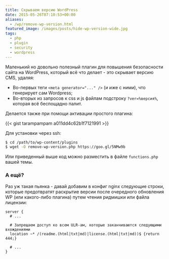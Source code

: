 ```yaml
---
title: Скрываем версию WordPress
date: 2015-05-26T07:10:53+00:00
aliases:
  - /wp/remove-wp-version.html
featured_image: /images/posts/hide-wp-version-wide.jpg
tags:
  - php
  - plugin
  - security
  - wordpress
---
```


Маленький но довольно полезный плагин для повышения безопасности сайта на WordPress, который всё что делает - это скрывает версию CMS, удаляя:

- Во-первых теги `<meta generator="..." />` (и иже с ними), что генерирует сам Wordpress;
- Во-вторых из запросов к css и js файлам подстроку `?ver=%версия%`, которая всё беспощадно палит.

<!--more-->

Делается также при помощи активации простого плагина:

{{< gist tarampampam a011dd4c62b1f7121991 >}}

Для установки через ssh:

```bash
$ cd /path/to/wp-content/plugins
$ wget -O remove-wp-version.php https://goo.gl/5NMw9b
```

Или приведенный выше код можно разместить в файле `functions.php` вашей темы.

### А ещё?

Раз уж такая пьянка - давай добавим в конфиг nginx следующие строки, которые предотвратят раскрытие версии после очередного обновления WP (или какого-либо плагина) путем чтения ридмишки или файла лицензии:

```nginx
server {
  # ...

  # Запрещаем доступ ко всем ULR-ам, которые заканчиваются следующими вхождениями
  location ~* /(readme.(html|txt|md)|license.(html|txt|md))$ {return 444;}

  # ...
}
```
